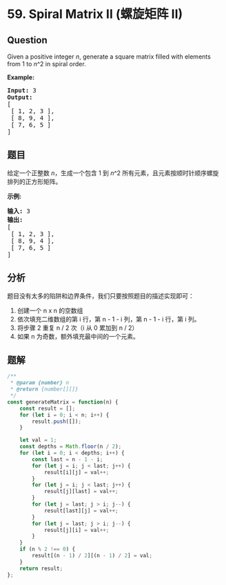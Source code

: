 # 59. Spiral Matrix II (螺旋矩阵 II)

## Question

Given a positive integer _n_, generate a square matrix filled with elements from 1 to _n_^2 in spiral order.

**Example:**

<pre><strong>Input:</strong> 3
<strong>Output:</strong>
[
 [ 1, 2, 3 ],
 [ 8, 9, 4 ],
 [ 7, 6, 5 ]
]
</pre>

## 题目

给定一个正整数 _n_，生成一个包含 1 到 _n_^2 所有元素，且元素按顺时针顺序螺旋排列的正方形矩阵。

**示例:**

<pre><strong>输入:</strong> 3
<strong>输出:</strong>
[
 [ 1, 2, 3 ],
 [ 8, 9, 4 ],
 [ 7, 6, 5 ]
]</pre>

## 分析

题目没有太多的陷阱和边界条件，我们只要按照题目的描述实现即可：

1. 创建一个 n x n 的空数组
2. 依次填充二维数组的第 i 行，第 n - 1 - i 列，第 n - 1 - i 行，第 i 列。
3. 将步骤 2 重复 n / 2 次（i 从 0 累加到 n / 2）
4. 如果 n 为奇数，额外填充最中间的一个元素。

## 题解

```javascript
/**
 * @param {number} n
 * @return {number[][]}
 */
const generateMatrix = function(n) {
    const result = [];
    for (let i = 0; i < n; i++) {
        result.push([]);
    }

    let val = 1;
    const depths = Math.floor(n / 2);
    for (let i = 0; i < depths; i++) {
        const last = n - 1 - i;
        for (let j = i; j < last; j++) {
            result[i][j] = val++;
        }
        for (let j = i; j < last; j++) {
            result[j][last] = val++;
        }
        for (let j = last; j > i; j--) {
            result[last][j] = val++;
        }
        for (let j = last; j > i; j--) {
            result[j][i] = val++;
        }
    }
    if (n % 2 !== 0) {
        result[(n - 1) / 2][(n - 1) / 2] = val;
    }
    return result;
};
```
